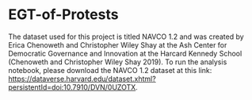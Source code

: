 # EGT-of-Protests

The dataset used for this project is titled NAVCO 1.2 and was created by Erica Chenoweth and Christopher Wiley Shay at the Ash Center for Democratic Governance and Innovation at the Harcard Kennedy School (Chenoweth and Christopher Wiley Shay 2019).  To run the analysis notebook, please download the NAVCO 1.2 dataset at this link: https://dataverse.harvard.edu/dataset.xhtml?persistentId=doi:10.7910/DVN/0UZOTX.  

